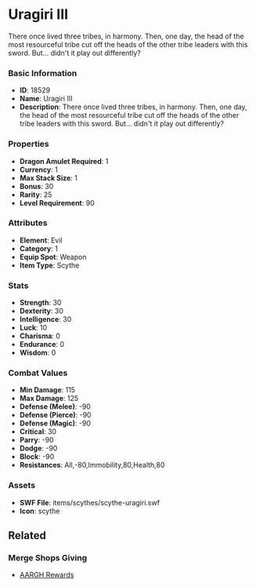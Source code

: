 # Uragiri III

There once lived three tribes, in harmony. Then, one day, the head of the most resourceful tribe cut off the heads of the other tribe leaders with this sword. But... didn't it play out differently?

### Basic Information

- **ID**: 18529
- **Name**: Uragiri III
- **Description**: There once lived three tribes, in harmony. Then, one day, the head of the most resourceful tribe cut off the heads of the other tribe leaders with this sword. But... didn&#039;t it play out differently?

### Properties

- **Dragon Amulet Required**: 1
- **Currency**: 1
- **Max Stack Size**: 1
- **Bonus**: 30
- **Rarity**: 25
- **Level Requirement**: 90

### Attributes

- **Element**: Evil
- **Category**: 1
- **Equip Spot**: Weapon
- **Item Type**: Scythe

### Stats

- **Strength**: 30
- **Dexterity**: 30
- **Intelligence**: 30
- **Luck**: 10
- **Charisma**: 0
- **Endurance**: 0
- **Wisdom**: 0

### Combat Values

- **Min Damage**: 115
- **Max Damage**: 125
- **Defense (Melee)**: -90
- **Defense (Pierce)**: -90
- **Defense (Magic)**: -90
- **Critical**: 30
- **Parry**: -90
- **Dodge**: -90
- **Block**: -90
- **Resistances**: All,-80,Immobility,80,Health,80

### Assets

- **SWF File**: items/scythes/scythe-uragiri.swf
- **Icon**: scythe

## Related

### Merge Shops Giving

- [AARGH Rewards](../merge-shops/298-aargh-rewards.md)

